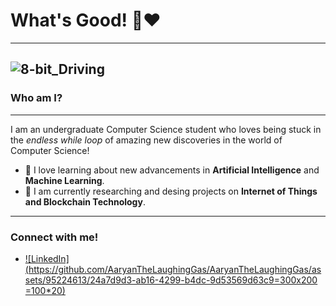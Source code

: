 # What's Good! 👋❤️
---

<!--
**AaryanTheLaughingGas/AaryanTheLaughingGas** is a ✨ _special_ ✨ repository because its `README.md` (this file) appears on your GitHub profile.

Here are some ideas to get you started:

- 🔭 I’m currently working on ...
- 🌱 I’m currently learning ...
- 👯 I’m looking to collaborate on ...
- 🤔 I’m looking for help with ...
- 💬 Ask me about ...
- 📫 How to reach me: ...
- 😄 Pronouns: ...
- ⚡ Fun fact: ...
-->

![8-bit_Driving](https://github.com/AaryanTheLaughingGas/AaryanTheLaughingGas/assets/95224613/dfdf5a0b-9834-47f6-be2b-0bd6f987287a)
---

### Who am I?
---
I am an undergraduate Computer Science student who loves being stuck in the _endless while loop_ of amazing new discoveries in the world of Computer Science! 

- 🤖 I love learning about new advancements in **Artificial Intelligence** and **Machine Learning**.
- 📖 I am currently researching and desing projects on **Internet of Things and Blockchain Technology**. 
--- 
### Connect with me!
- [![LinkedIn](https://github.com/AaryanTheLaughingGas/AaryanTheLaughingGas/assets/95224613/24a7d9d3-ab16-4299-b4dc-9d53569d63c9=300x200 =100*20)
](https://www.linkedin.com/in/aaryan-sinha-844535274/)

